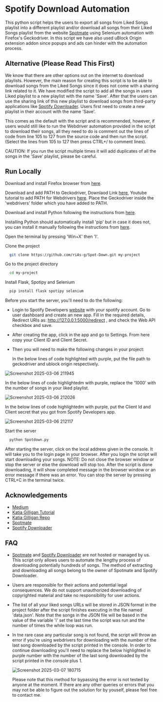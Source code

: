 
# Spotify Download Automation

This python script helps the users to export all songs from Liked Songs playlist into a different playlist and/or download all songs from their Liked Songs playlist from the website [Spotmate](https://spotmate.online/en) using Selenium automation with Firefox's Geckodriver. In this script we have also used uBlock Origin extension addon since popups and ads can hinder with the automation process.

## Alternative (Please Read This First)

We know that there are other options out on the internet to download playlists. However, the main reason for creating this script is to be able to download songs from the Liked Songs since it does not come with a sharing link related to it. We have modified the script to add all the songs in users Liked playlist to a new playlist with the name 'Save'. After that the users can use the sharing link of this new playlist to download songs from third-party applications like [Spotify Downloader](https://github.com/WilliamSchack/Spotify-Downloader/releases). Users first need to create a new playlist in their account with the name 'Save'. 

This comes as the default with the script and is recommended, however, if users would still like to run the Webdriver automation provided in the script to download their songs, all they need to do is comment out the lines of code from line 105 to 127 from the source code and then run the script. (Select the lines from 105 to 127 then press CTRL+/ to comment lines).

CAUTION: If you run the script multiple times it will add duplicates of all the songs in the 'Save' playlist, please be careful.


## Run Locally

Download and install Firefox browser from [here](https://www.mozilla.org/en-US/firefox/new/).

Download and add PATH to Geckodriver, Downlaod Link [here](https://github.com/mozilla/geckodriver/releases), Youtube tutorial to add PATH for Webdrivers [here](https://www.youtube.com/watch?v=dz59GsdvUF8). Place the Geckodriver inside the 'webdrivers' folder which you have added to PATH.

Download and install Python following the instructions from [here](https://www.python.org/downloads/).

Installing Python should automatically install 'pip' but in case it does not, you can install it manually following the instructions from [here](https://pip.pypa.io/en/stable/installation/).

Open the terminal by pressing 'Win+X' then 'I'.

Clone the project

```bash
  git clone https://github.com/riAs-g/Spot-Down.git my-project
```

Go to the project directory

```bash
  cd my-project
```

Install Flask, Spotipy and Selenium

```bash
  pip install flask spotipy selenium
```

Before you start the server, you'll need to do the following:

* Login to Spotify Developers [website](https://developer.spotify.com/) with your spotify account. Go to user dashboard and create an new app. Fill in the required details, Redirect URIs as: http://127.0.0.1:5000/redirect , and check the Web API checkbox and save.

* After creating the app, click in the app and go to Settings. From here copy your Client ID and Client Secret.

* Then you will need to make the following changes in your project:
  
  In the below lines of code highlighted with purple, put the file path to geckodriver and ublock origin respectively.
  
![Screenshot 2025-03-06 211945](https://github.com/user-attachments/assets/85dce87f-c250-484d-844b-cdfe4bdcfcbd)

  In the below lines of code highlightedm with purple, replace the '1000' with the number of songs in your liked playlist.
  
![Screenshot 2025-03-06 212026](https://github.com/user-attachments/assets/f3ba3619-2524-4d5b-8ef1-7303d362f0dc)

  In the below lines of code highlightedm with purple, put the Client Id and Client secret that you got from Spotify Developers app.
  
![Screenshot 2025-03-06 212117](https://github.com/user-attachments/assets/b43fe825-477e-4d81-8486-258efc41cba7)

Start the server

```bash
  python Spotdown.py
```

After starting the server, click on the local address given in the console. It will take you to the login page in your browser. After you login the script will start downloading your songs.
NOTE: Do not close the browser window or stop the server or else the download will stop too. After the script is done downloading, it will show completed message in the browser window or an error message if there was an error. You can stop the server by pressing CTRL+C in the terminal twice.

## Acknowledgements

 - [Medium](https://medium.com/@luca.pasquarelli.villa/spotify-api-get-your-liked-songs-with-python-and-spotipy-175c2310f0c3)
 - [Katia Gilligan Tutorial](https://www.youtube.com/watch?v=mBycigbJQzA&t=1298s)
 - [Katia Gilligan Repo](https://github.com/katiagilligan888/Spotify-Discover-Weekly)
 - [Spotmate](https://spotmate.online/en)
 - [Spotify Downloader](https://github.com/WilliamSchack/Spotify-Downloader/releases)

## FAQ

  - [Spotmate](https://spotmate.online/en) and [Spotify Downloader](https://github.com/WilliamSchack/Spotify-Downloader/releases) are not hosted or managed by us. This script only allows users to automate the         lengthy process of downloading potentially hundreds of songs. The method of extracting and downloading all songs belong to the owner of Spotmate and Spotify Downloader.
  - Users are responsible for their actions and potential legal consequences. We do not support unauthorized downloading of copyrighted material and take no responsibility for user actions.
  - The list of all your liked songs URLs will be stored in JSON format in the project folder after the script finishes executing in the file named 'data.json'. Note that the songs in the JSON file will be based      in the value of the variable 'i' set the last time the script was run and the number of times the while loop was run.
  - In tne rare case any particular song is not found, the script will throw an error if you're using webdrivers for downloading with the number of the last song downloaded by the script printed in the console.       In order to continue downloading you'll need to replace the below highlighted in purple number with the number of the last song downloaded by the script printed in the console plus 1.

    ![Screenshot 2025-03-07 180715](https://github.com/user-attachments/assets/3f441860-ba1a-42e0-b789-eafedd371540)

    Please note that this method for bypassing the error is not tested by anyone at the moment. If there are any other queries or errors that you may not be able to figure out the solution for by youself, please      feel free to contact me.

